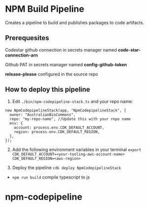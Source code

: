 # NPM Build Pipeline

Creates a pipeline to build and publishes packages to code artifacts.

## Prerequesites
Codestar github connection in secrets manager named **code-star-connection-arn**

Github PAT in secrets manager named **config-github-token**

**release-please** configured in the source repo

## How to deploy this pipeline

1. Edit `./bin/npm-codepipeline-stack.ts` and your repo name:
```
new NpmCodepipelineStack(app, "NpmCodepipelineStack", {
  owner: "AustralianBioCommons",
  repo: "my-repo-name", //Update this with your repo name
  env: {
    account: process.env.CDK_DEFAULT_ACCOUNT,
    region: process.env.CDK_DEFAULT_REGION,
  },
});
```

2. Add the following environment variables in your terminal
`export CDK_DEFAULT_ACCOUNT=<your-tooling-aws-account-name>`
`CDK_DEFAULT_REGION=<aws-region>`

3. Deploy the pipeline
`cdk deploy NpmCodepipelineStack`
* `npm run build`   compile typescript to js

# npm-codepipeline
